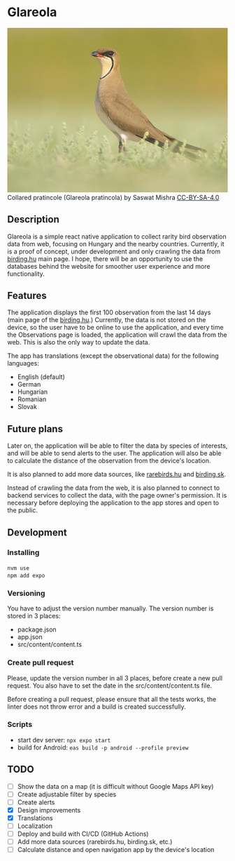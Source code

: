 # Glareola

![ ](assets/images/glareola_pratincola.png)  
Collared pratincole (Glareola pratincola) by Saswat Mishra
[CC-BY-SA-4.0](https://commons.wikimedia.org/wiki/Category:CC-BY-SA-4.0)

## Description

Glareola is a simple react native application to collect rarity bird
observation data from web, focusing on Hungary and the nearby countries.
Currently, it is a proof of concept, under development and only crawling
the data from [birding.hu](http://www.birding.hu) main page. I hope, there will be an
opportunity to use the databases behind the website for smoother user
experience and more functionality.

## Features

The application displays the first 100 observation from the last 14 days
(main page of the [birding.hu](http://www.birding.hu).) Currently, the data is not stored
on the device, so the user have to be online to use the application, and
every time the Observations page is loaded, the application will crawl the
data from the web. This is also the only way to update the data.

The app has translations (except the observational data) for the following languages:

- English (default)
- German
- Hungarian
- Romanian
- Slovak

## Future plans

Later on, the application will be able to filter the data by species of
interests, and will be able to send alerts to the user. The application
will also be able to calculate the distance of the observation from the
device's location.

It is also planned to add more data sources, like [rarebirds.hu](http://www.rarebirds.hu)
and [birding.sk](http://www.birding.sk).

Instead of crawling the data from the web, it is also planned to connect
to backend services to collect the data, with the page owner's permission.
It is necessary before deploying the application to the app stores and open
to the public.

## Development

### Installing

`nvm use`  
`npm add expo`

### Versioning

You have to adjust the version number manually. The version number is
stored in 3 places:

- package.json
- app.json
- src/content/content.ts

### Create pull request

Please, update the version number in all 3 places, before create a new pull
request.
You also have to set the date in the src/content/content.ts file.

Before creating a pull request, please ensure that all the tests works, the linter
does not throw error and a build is created successfully.

### Scripts

- start dev server: `npx expo start`
- build for Android: `eas build -p android --profile preview`

## TODO

- [ ] Show the data on a map (it is difficult without Google Maps API key)
- [ ] Create adjustable filter by species
- [ ] Create alerts
- [x] Design improvements
- [x] Translations
- [ ] Localization
- [ ] Deploy and build with CI/CD (GitHub Actions)
- [ ] Add more data sources (rarebirds.hu, birding.sk, etc.)
- [ ] Calculate distance and open navigation app by the device's location
